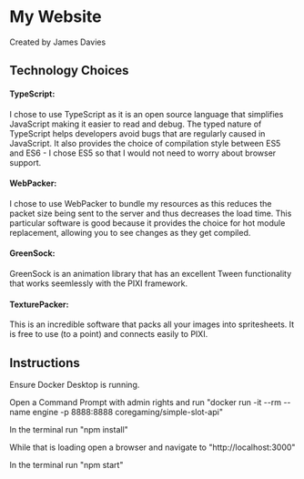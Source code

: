 # My Website
Created by James Davies

## Technology Choices
#### TypeScript:
I chose to use TypeScript as it is an open source language that simplifies JavaScript making it easier to read and debug.
The typed nature of TypeScript helps developers avoid bugs that are regularly caused in JavaScript.
It also provides the choice of compilation style between ES5 and ES6 - I chose ES5 so that I would not need to worry about browser support.

#### WebPacker:
I chose to use WebPacker to bundle my resources as this reduces the packet size being sent to the server and thus decreases the load time. This particular software is good because it provides the choice for hot module replacement, allowing you to see changes as they get compiled.

#### GreenSock:
GreenSock is an animation library that has an excellent Tween functionality that works seemlessly with the PIXI framework.

#### TexturePacker:
This is an incredible software that packs all your images into spritesheets.
It is free to use (to a point) and connects easily to PIXI.

## Instructions
Ensure Docker Desktop is running.

Open a Command Prompt with admin rights and run
"docker run -it --rm --name engine -p 8888:8888 coregaming/simple-slot-api"

In the terminal run
"npm install"

While that is loading open a browser and navigate to
"http://localhost:3000"

In the terminal run
"npm start"

